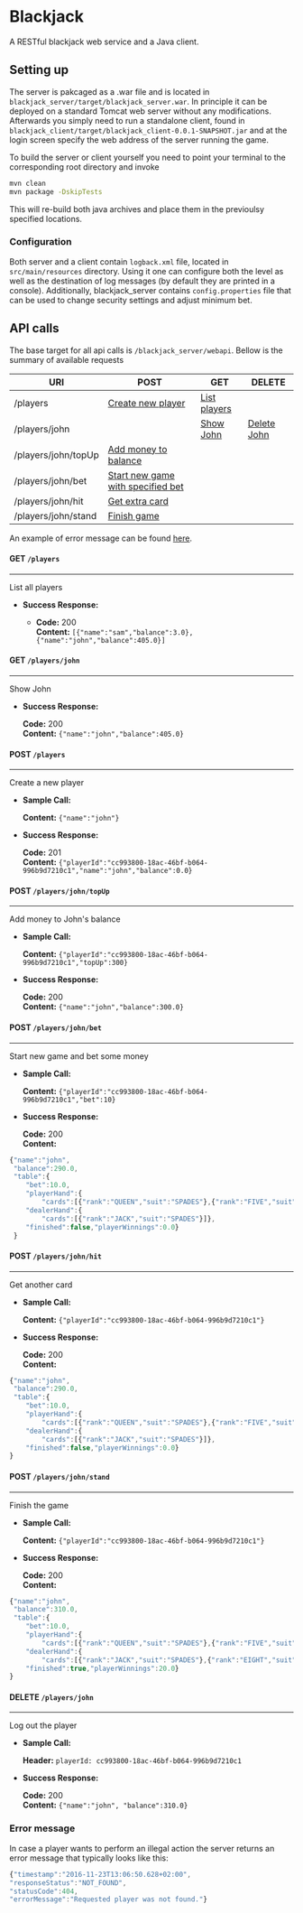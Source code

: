 # Blackjack
A RESTful blackjack web service and a Java client.

## Setting up
The server is pakcaged as a .war file and is located in `blackjack_server/target/blackjack_server.war`. In principle it can be deployed on a standard Tomcat web server without any modifications. Afterwards you simply need to run a standalone client, found in `blackjack_client/target/blackjack_client-0.0.1-SNAPSHOT.jar` and at the login screen specify the web address of the server running the game.

To build the server or client yourself you need to point your terminal to the corresponding root directory and invoke
```bash
mvn clean
mvn package -DskipTests
```
This will re-build both java archives and place them in the previoulsy specified locations.

### Configuration
Both server and a client contain `logback.xml` file, located in `src/main/resources` directory. Using it one can configure both the level as well as the destination of log messages (by default they are printed in a console). Additionally, blackjack_server contains `config.properties` file that can be used to change security settings and adjust minimum bet.


## API calls

The base target for all api calls is `/blackjack_server/webapi`. Bellow is the summary of available requests

| URI                 | POST               | GET            | DELETE      |
| ------------------- | ------------------ | -------------- | ----------- | 
| /players            | [Create new player](#postplayers)  | [List players](#getplayers)   |             |
| /players/john       |                    | [Show John](#getplayersjohn)      | [Delete John](#deleteplayersjohn) |
| /players/john/topUp | [Add money to balance](#postplayersjohntopUp)  |
| /players/john/bet   | [Start new game with specified bet](#postplayersjohnbet) |
| /players/john/hit   | [Get extra card](#postplayersjohnhit) |
| /players/john/stand | [Finish game](#postplayersjohnstand)    |

An example of error message can be found [here](#error-message).

<a name="getplayers"></a>
#### GET `/players`
----
  List all players

* **Success Response:**

  * **Code:** 200  
    **Content:** `[{"name":"sam","balance":3.0},{"name":"john","balance":405.0}]`
    
<a name="getplayersjohn"></a>
#### GET `/players/john`
----
  Show John

* **Success Response:**

  **Code:** 200  
  **Content:** `{"name":"john","balance":405.0}`

<a name="postplayers"></a>
#### POST `/players`
----
  Create a new player
  
* **Sample Call:**

  **Content:** `{"name":"john"}`
* **Success Response:**

   **Code:** 201  
   **Content:** `{"playerId":"cc993800-18ac-46bf-b064-996b9d7210c1","name":"john","balance":0.0}`

<a name="postplayersjohntopUp"></a>
#### POST `/players/john/topUp`
----
  Add money to John's balance
  
* **Sample Call:**

  **Content:** `{"playerId":"cc993800-18ac-46bf-b064-996b9d7210c1","topUp":300}`
* **Success Response:**

   **Code:** 200  
   **Content:** `{"name":"john","balance":300.0}`
   
<a name="postplayersjohnbet"></a>
#### POST `/players/john/bet`
----
  Start new game and bet some money
  
* **Sample Call:**

  **Content:** `{"playerId":"cc993800-18ac-46bf-b064-996b9d7210c1","bet":10}`
* **Success Response:**

   **Code:** 200  
   **Content:** 
```javascript
{"name":"john",
 "balance":290.0,
 "table":{
	"bet":10.0,
    "playerHand":{
    	"cards":[{"rank":"QUEEN","suit":"SPADES"},{"rank":"FIVE","suit":"HEARTS"}]},
    "dealerHand":{
    	"cards":[{"rank":"JACK","suit":"SPADES"}]},
 	"finished":false,"playerWinnings":0.0}
 }
 ```

<a name="postplayersjohnhit"></a>
#### POST `/players/john/hit`
----
  Get another card
  
* **Sample Call:**

  **Content:** `{"playerId":"cc993800-18ac-46bf-b064-996b9d7210c1"}`
* **Success Response:**

   **Code:** 200  
   **Content:** 
```javascript
{"name":"john",
 "balance":290.0,
 "table":{
 	"bet":10.0,
    "playerHand":{
    	"cards":[{"rank":"QUEEN","suit":"SPADES"},{"rank":"FIVE","suit":"HEARTS"},{"rank":"SIX","suit":"HEARTS"}]},
    "dealerHand":{
    	"cards":[{"rank":"JACK","suit":"SPADES"}]},
	"finished":false,"playerWinnings":0.0} 
}
```

<a name="postplayersjohnstand"></a>
#### POST `/players/john/stand`
----
  Finish the game
  
* **Sample Call:**

  **Content:** `{"playerId":"cc993800-18ac-46bf-b064-996b9d7210c1"}`
* **Success Response:**

   **Code:** 200  
   **Content:** 
```javascript
{"name":"john",
 "balance":310.0,
 "table":{
 	"bet":10.0,
    "playerHand":{
    	"cards":[{"rank":"QUEEN","suit":"SPADES"},{"rank":"FIVE","suit":"HEARTS"},{"rank":"SIX","suit":"HEARTS"}]},
    "dealerHand":{
    	"cards":[{"rank":"JACK","suit":"SPADES"},{"rank":"EIGHT","suit":"HEARTS"}]},
	"finished":true,"playerWinnings":20.0} 
}
 ```

<a name="deleteplayersjohn"></a>
#### DELETE `/players/john`
----
  Log out the player
  
* **Sample Call:**

  **Header:** `playerId: cc993800-18ac-46bf-b064-996b9d7210c1`
* **Success Response:**

   **Code:** 200  
   **Content:**  `{"name":"john", "balance":310.0}`
   
### Error message

In case a player wants to perform an illegal action the server returns an error
message that typically looks like this:
```js
{"timestamp":"2016-11-23T13:06:50.628+02:00",
"responseStatus":"NOT_FOUND",
"statusCode":404,
"errorMessage":"Requested player was not found."}
```


